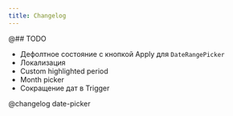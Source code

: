 ```yaml
---
title: Changelog
---
```


@## TODO

- Дефолтное состояние с кнопкой Apply для `DateRangePicker`
- Локализация
- Custom highlighted period
- Month picker
- Сокращение дат в Trigger

@changelog date-picker
